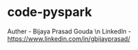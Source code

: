 # code-pyspark
Auther - Bijaya Prasad Gouda \n
LinkedIn - https://www.linkedin.com/in/gbijayprasad/
